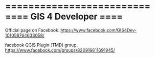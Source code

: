 =========================
==== GIS 4 Developer ====
=========================
Official page on Facebook.
https://www.facebook.com/GIS4Dev-101058764633058/

facebook QGIS Plugin (TMD) group.
https://www.facebook.com/groups/820916811691945/
